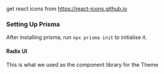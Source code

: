 get react icons from https://react-icons.github.io

### Setting Up Prisma

After installing prisma, run `npx prisma init` to initialise it.

#### Radix UI

This is what we used as the component library for the Theme
